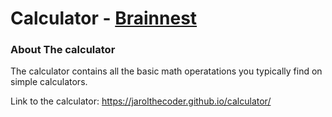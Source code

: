 <h1>Calculator - <a href="https://www.brainnest.consulting/" target="_blak">Brainnest</a></h1>

<h3>About The calculator</h3>
The calculator contains all the basic math operatations you typically 
find on simple calculators.

Link to the calculator: https://jarolthecoder.github.io/calculator/
